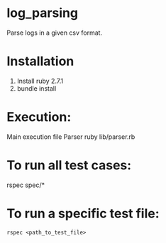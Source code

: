 # log_parsing

Parse logs in a given csv format.

# Installation

  1. Install ruby 2.7.1
  2. bundle install
  
 # Execution: 
 Main execution file Parser
 ruby lib/parser.rb
 
 # To run all test cases:
  rspec spec/*
  
 # To run a specific test file:
    rspec <path_to_test_file>
